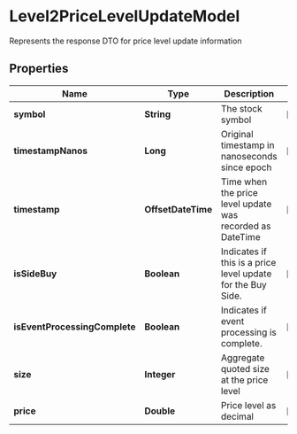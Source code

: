 

# Level2PriceLevelUpdateModel

Represents the response DTO for price level update information

## Properties

| Name | Type | Description | Notes |
|------------ | ------------- | ------------- | -------------|
|**symbol** | **String** | The stock symbol |  [optional] |
|**timestampNanos** | **Long** | Original timestamp in nanoseconds since epoch |  [optional] |
|**timestamp** | **OffsetDateTime** | Time when the price level update was recorded as DateTime |  [optional] |
|**isSideBuy** | **Boolean** | Indicates if this is a price level update for the Buy Side. |  [optional] |
|**isEventProcessingComplete** | **Boolean** | Indicates if event processing is complete. |  [optional] |
|**size** | **Integer** | Aggregate quoted size at the price level |  [optional] |
|**price** | **Double** | Price level as decimal |  [optional] |



